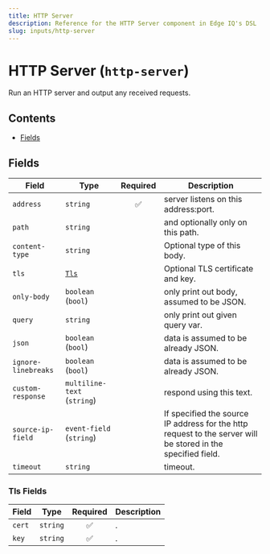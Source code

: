 ```yaml
---
title: HTTP Server
description: Reference for the HTTP Server component in Edge IQ's DSL
slug: inputs/http-server
---
```


# HTTP Server (`http-server`)

Run an HTTP server and output any received requests.


## Contents

- [Fields](#fields)




## Fields


| Field | Type | Required | Description |
|---|---|:---:|---|
| `address` | `string` | ✅ | server listens on this address:port. |
| `path` | `string` |  | and optionally only on this path. |
| `content-type` | `string` |  | Optional type of this body. |
| `tls` | [`Tls`](#tls-fields) |  | Optional TLS certificate and key. |
| `only-body` | `boolean` (`bool`) |  | only print out body, assumed to be JSON. |
| `query` | `string` |  | only print out given query var. |
| `json` | `boolean` (`bool`) |  | data is assumed to be already JSON. |
| `ignore-linebreaks` | `boolean` (`bool`) |  | data is assumed to be already JSON. |
| `custom-response` | `multiline-text` (`string`) |  | respond using this text. |
| `source-ip-field` | `event-field` (`string`) |  | If specified the source IP address for the http request to the server will be stored in the specified field. |
| `timeout` | `string` |  | timeout. |





### Tls Fields

| Field | Type | Required | Description |
|---|---|:---:|---|
| `cert` | `string` | ✅ | . |
| `key` | `string` | ✅ | . |






